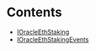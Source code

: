 

# Contents
- [IOracleEthStaking](IOracleEthStaking.sol/interface.IOracleEthStaking.md)
- [IOracleEthStakingEvents](IOracleEthStakingEvents.sol/interface.IOracleEthStakingEvents.md)
